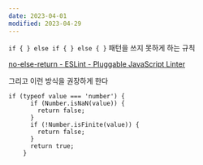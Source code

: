 ```yaml
---
date: 2023-04-01
modified: 2023-04-29
---
```


`if { } else if { } else { }` 패턴을 쓰지 못하게 하는 규칙

[no-else-return - ESLint - Pluggable JavaScript Linter](https://eslint.org/docs/latest/rules/no-else-return)

그리고 이런 방식을 권장하게 한다

```
if (typeof value === 'number') {
      if (Number.isNaN(value)) {
        return false;
      }
      if (!Number.isFinite(value)) {
        return false;
      }
      return true;
    }
```
